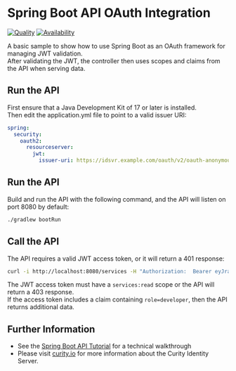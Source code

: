 # Spring Boot API OAuth Integration

[![Quality](https://img.shields.io/badge/quality-experiment-red)](https://curity.io/resources/code-examples/status/)
[![Availability](https://img.shields.io/badge/availability-source-blue)](https://curity.io/resources/code-examples/status/)

A basic sample to show how to use Spring Boot as an OAuth framework for managing JWT validation.\
After validating the JWT, the controller then uses scopes and claims from the API when serving data.

## Run the API

First ensure that a Java Development Kit of 17 or later is installed.\
Then edit the application.yml file to point to a valid issuer URI:

```yaml
spring:
  security:
    oauth2:
      resourceserver:
        jwt:
          issuer-uri: https://idsvr.example.com/oauth/v2/oauth-anonymous
```

## Run the API

Build and run the API with the following command, and the API will listen on port 8080 by default:

```bash
./gradlew bootRun
```

## Call the API

The API requires a valid JWT access token, or it will return a 401 response:

```bash
curl -i http://localhost:8080/services -H "Authorization:  Bearer eyJraWQiOiIxNzQwNDU5OTIxIiwieDV0..."
```

The JWT access token must have a `services:read` scope or the API will return a 403 response.\
If the access token includes a claim containing `role=developer`, then the API returns additional data. 

## Further Information

- See the [Spring Boot API Tutorial](https://curity.io/resources/learn/spring-boot-api/) for a technical walkthrough
- Please visit [curity.io](https://curity.io/) for more information about the Curity Identity Server.
